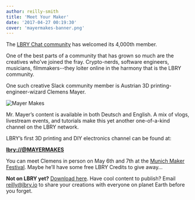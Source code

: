 ```yaml
---
author: reilly-smith
title: 'Meet Your Maker'
date: '2017-04-27 00:19:30'
cover: 'mayermakes-banner.png'
---
```

The [LBRY Chat community](http://chat.lbry.io/) has welcomed its 4,000th member.

One of the best parts of a community that has grown so much are the creatives who’ve joined the fray. Crypto-nerds, software engineers, musicians, filmmakers--they loiter online in the harmony that is the LBRY community.

One such creative Slack community member is Austrian 3D printing-engineer-wizard Clemens Mayer.

![Mayer Makes](/img/news/mayermakes-inline.png)

Mr. Mayer’s content is available in both Deutsch and English. A mix of vlogs, livestream events, and tutorials make this yet another one-of-a-kind channel on the LBRY network.

LBRY’s first 3D printing and DIY electronics channel can be found at:

[**lbry://@MAYERMAKES**](https://open.lbry.io/@MAYERMAKES)


You can meet Clemens in person on May 6th and 7th at the [Munich Maker Festival](http://make-munich.de/). Maybe he’ll have some free LBRY Credits to give away…


**Not on LBRY yet?** [Download here](https://lbry.io/get). Have cool content to publish? Email [reilly@lbry.io](mailto:reilly@lbry.io) to share your creations with everyone on planet Earth before you forget.
